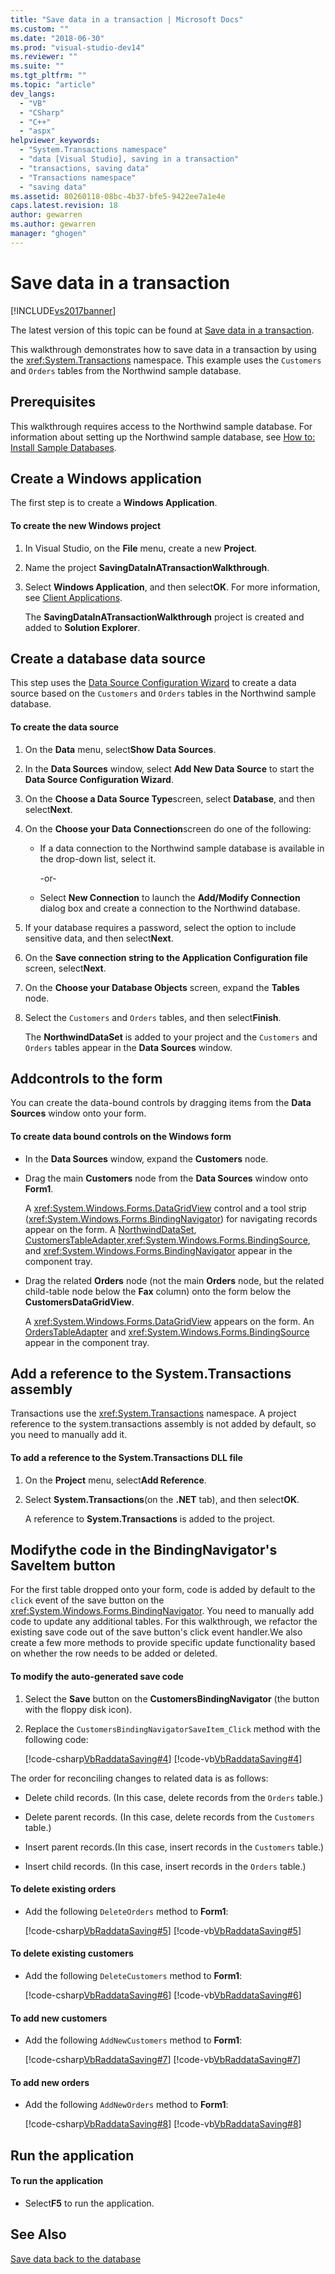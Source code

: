 ```yaml
---
title: "Save data in a transaction | Microsoft Docs"
ms.custom: ""
ms.date: "2018-06-30"
ms.prod: "visual-studio-dev14"
ms.reviewer: ""
ms.suite: ""
ms.tgt_pltfrm: ""
ms.topic: "article"
dev_langs: 
  - "VB"
  - "CSharp"
  - "C++"
  - "aspx"
helpviewer_keywords: 
  - "System.Transactions namespace"
  - "data [Visual Studio], saving in a transaction"
  - "transactions, saving data"
  - "Transactions namespace"
  - "saving data"
ms.assetid: 80260118-08bc-4b37-bfe5-9422ee7a1e4e
caps.latest.revision: 18
author: gewarren
ms.author: gewarren
manager: "ghogen"
---
```

# Save data in a transaction
[!INCLUDE[vs2017banner](../includes/vs2017banner.md)]

The latest version of this topic can be found at [Save data in a transaction](https://docs.microsoft.com/visualstudio/data-tools/save-data-in-a-transaction).  
  
  
This walkthrough demonstrates how to save data in a transaction by using the <xref:System.Transactions> namespace. This example uses the `Customers` and `Orders` tables from the Northwind sample database.  
  
## Prerequisites  
 This walkthrough requires access to the Northwind sample database. For information about setting up the Northwind sample database, see [How to: Install Sample Databases](../data-tools/how-to-install-sample-databases.md).  
  
## Create a Windows application  
 The first step is to create a **Windows Application**.  
  
#### To create the new Windows project  
  
1.  In Visual Studio, on the **File** menu, create a new **Project**.  
  
2.  Name the project **SavingDataInATransactionWalkthrough**.  
  
3.  Select **Windows Application**, and then select**OK**. For more information, see [Client Applications](http://msdn.microsoft.com/library/2dfb50b7-5af2-4e12-9bbb-c5ade0e39a68).  
  
     The **SavingDataInATransactionWalkthrough** project is created and added to **Solution Explorer**.  
  
## Create a database data source  
 This step uses the [Data Source Configuration Wizard](http://msdn.microsoft.com/library/c4df7de5-5da0-4064-940c-761dd6d9e28f) to create a data source based on the `Customers` and `Orders` tables in the Northwind sample database.  
  
#### To create the data source  
  
1.  On the **Data** menu, select**Show Data Sources**.  
  
2.  In the **Data Sources** window, select **Add New Data Source** to start the **Data Source Configuration Wizard**.  
  
3.  On the **Choose a Data Source Type**screen, select **Database**, and then select**Next**.  
  
4.  On the **Choose your Data Connection**screen do one of the following:  
  
    -   If a data connection to the Northwind sample database is available in the drop-down list, select it.  
  
         -or-  
  
    -   Select **New Connection** to launch the **Add/Modify Connection** dialog box and create a connection to the Northwind database.  
  
5.  If your database requires a password, select the option to include sensitive data, and then select**Next**.  
  
6.  On the **Save connection string to the Application Configuration file** screen, select**Next**.  
  
7.  On the **Choose your Database Objects** screen, expand the **Tables** node.  
  
8.  Select the `Customers` and `Orders` tables, and then select**Finish**.  
  
     The **NorthwindDataSet** is added to your project and the `Customers` and `Orders` tables appear in the **Data Sources** window.  
  
## Addcontrols to the form  
 You can create the data-bound controls by dragging items from the **Data Sources** window onto your form.  
  
#### To create data bound controls on the Windows form  
  
-   In the **Data Sources** window, expand the **Customers** node.  
  
-   Drag the main **Customers** node from the **Data Sources** window onto **Form1**.  
  
     A <xref:System.Windows.Forms.DataGridView> control and a tool strip (<xref:System.Windows.Forms.BindingNavigator>) for navigating records appear on the form. A [NorthwindDataSet](../data-tools/dataset-tools-in-visual-studio.md), [CustomersTableAdapter](../data-tools/tableadapter-overview.md),<xref:System.Windows.Forms.BindingSource>, and <xref:System.Windows.Forms.BindingNavigator> appear in the component tray.  
  
-   Drag the related **Orders** node (not the main **Orders** node, but the related child-table node below the **Fax** column) onto the form below the **CustomersDataGridView**.  
  
     A <xref:System.Windows.Forms.DataGridView> appears on the form. An [OrdersTableAdapter](../data-tools/tableadapter-overview.md) and <xref:System.Windows.Forms.BindingSource> appear in the component tray.  
  
## Add a reference to the System.Transactions assembly  
 Transactions use the <xref:System.Transactions> namespace. A project reference to the system.transactions assembly is not added by default, so you need to manually add it.  
  
#### To add a reference to the System.Transactions DLL file  
  
1.  On the **Project** menu, select**Add Reference**.  
  
2.  Select **System.Transactions**(on the **.NET** tab), and then select**OK**.  
  
     A reference to **System.Transactions** is added to the project.  
  
## Modifythe code in the BindingNavigator's SaveItem button  
 For the first table dropped onto your form, code is added by default to the `click` event of the save button on the <xref:System.Windows.Forms.BindingNavigator>. You need to manually add code to update any additional tables. For this walkthrough, we refactor the existing save code out of the save button's click event handler.We also create a few more methods to provide specific update functionality based on whether the row needs to be added or deleted.  
  
#### To modify the auto-generated save code  
  
1.  Select the **Save** button on the **CustomersBindingNavigator** (the button with the floppy disk icon).  
  
2.  Replace the `CustomersBindingNavigatorSaveItem_Click` method with the following code:  
  
     [!code-csharp[VbRaddataSaving#4](../snippets/csharp/VS_Snippets_VBCSharp/VbRaddataSaving/CS/Form2.cs#4)]
     [!code-vb[VbRaddataSaving#4](../snippets/visualbasic/VS_Snippets_VBCSharp/VbRaddataSaving/VB/Form2.vb#4)]  
  
 The order for reconciling changes to related data is as follows:  
  
-   Delete child records. (In this case, delete records from the `Orders` table.)  
  
-   Delete parent records. (In this case, delete records from the `Customers` table.)  
  
-   Insert parent records.(In this case, insert records in the `Customers` table.)  
  
-   Insert child records. (In this case, insert records in the `Orders` table.)  
  
#### To delete existing orders  
  
-   Add the following `DeleteOrders` method to **Form1**:  
  
     [!code-csharp[VbRaddataSaving#5](../snippets/csharp/VS_Snippets_VBCSharp/VbRaddataSaving/CS/Form2.cs#5)]
     [!code-vb[VbRaddataSaving#5](../snippets/visualbasic/VS_Snippets_VBCSharp/VbRaddataSaving/VB/Form2.vb#5)]  
  
#### To delete existing customers  
  
-   Add the following `DeleteCustomers` method to **Form1**:  
  
     [!code-csharp[VbRaddataSaving#6](../snippets/csharp/VS_Snippets_VBCSharp/VbRaddataSaving/CS/Form2.cs#6)]
     [!code-vb[VbRaddataSaving#6](../snippets/visualbasic/VS_Snippets_VBCSharp/VbRaddataSaving/VB/Form2.vb#6)]  
  
#### To add new customers  
  
-   Add the following `AddNewCustomers` method to **Form1**:  
  
     [!code-csharp[VbRaddataSaving#7](../snippets/csharp/VS_Snippets_VBCSharp/VbRaddataSaving/CS/Form2.cs#7)]
     [!code-vb[VbRaddataSaving#7](../snippets/visualbasic/VS_Snippets_VBCSharp/VbRaddataSaving/VB/Form2.vb#7)]  
  
#### To add new orders  
  
-   Add the following `AddNewOrders` method to **Form1**:  
  
     [!code-csharp[VbRaddataSaving#8](../snippets/csharp/VS_Snippets_VBCSharp/VbRaddataSaving/CS/Form2.cs#8)]
     [!code-vb[VbRaddataSaving#8](../snippets/visualbasic/VS_Snippets_VBCSharp/VbRaddataSaving/VB/Form2.vb#8)]  
  
## Run the application  
  
#### To run the application  
  
-   Select**F5** to run the application.  
  
## See Also  
 [Save data back to the database](../data-tools/save-data-back-to-the-database.md)

